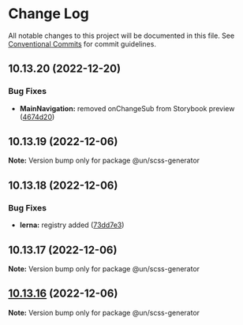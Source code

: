 # Change Log

All notable changes to this project will be documented in this file.
See [Conventional Commits](https://conventionalcommits.org) for commit guidelines.

## 10.13.20 (2022-12-20)


### Bug Fixes

* **MainNavigation:** removed onChangeSub from Storybook preview ([4674d20](https://github.com/carbon-design-system/carbon/commit/4674d20af9c1c9f7dcae21236f5d3c985b53d59d))





## 10.13.19 (2022-12-06)

**Note:** Version bump only for package @un/scss-generator





## 10.13.18 (2022-12-06)


### Bug Fixes

* **lerna:** registry added ([73dd7e3](https://github.com/carbon-design-system/carbon/commit/73dd7e367e91bc1a372aa7e3f841f7f24a1b6934))





## 10.13.17 (2022-12-06)

**Note:** Version bump only for package @un/scss-generator





## [10.13.16](https://github.com/carbon-design-system/carbon/compare/@un/scss-generator@10.13.15...@un/scss-generator@10.13.16) (2022-12-06)

**Note:** Version bump only for package @un/scss-generator

